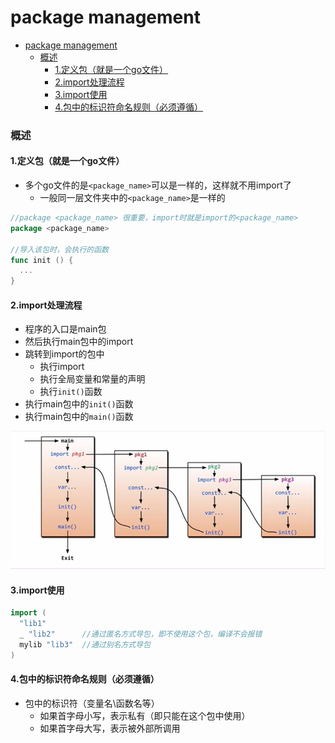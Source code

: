 # package management

<!-- @import "[TOC]" {cmd="toc" depthFrom=1 depthTo=6 orderedList=false} -->
<!-- code_chunk_output -->

- [package management](#package-management)
    - [概述](#概述)
      - [1.定义包（就是一个go文件）](#1定义包就是一个go文件)
      - [2.import处理流程](#2import处理流程)
      - [3.import使用](#3import使用)
      - [4.包中的标识符命名规则（必须遵循）](#4包中的标识符命名规则必须遵循)

<!-- /code_chunk_output -->

### 概述

#### 1.定义包（就是一个go文件）
* 多个go文件的是`<package_name>`可以是一样的，这样就不用import了
  * 一般同一层文件夹中的`<package_name>`是一样的
```go
//package <package_name> 很重要，import时就是import的<package_name>
package <package_name>

//导入该包时，会执行的函数
func init () {
  ...
}
```

#### 2.import处理流程
* 程序的入口是main包
* 然后执行main包中的import
* 跳转到import的包中
  * 执行import
  * 执行全局变量和常量的声明
  * 执行`init()`函数
* 执行main包中的`init()`函数
* 执行main包中的`main()`函数

![](./imgs/package_management_01.png)

#### 3.import使用
```go
import (
  "lib1"
  _ "lib2"      //通过匿名方式导包，即不使用这个包，编译不会报错
  mylib "lib3"  //通过别名方式导包
)
```

#### 4.包中的标识符命名规则（必须遵循）
* 包中的标识符（变量名\函数名等）
  * 如果首字母小写，表示私有（即只能在这个包中使用）
  * 如果首字母大写，表示被外部所调用
